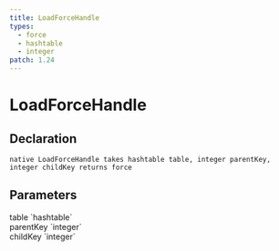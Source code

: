 ```yaml
---
title: LoadForceHandle
types:
  - force
  - hashtable
  - integer
patch: 1.24
---
```


# LoadForceHandle

## Declaration

```
native LoadForceHandle takes hashtable table, integer parentKey, integer childKey returns force
```

## Parameters
<dl>
  <dt>table `hashtable`</dt>
  <dd></dd>

  <dt>parentKey `integer`</dt>
  <dd></dd>

  <dt>childKey `integer`</dt>
  <dd></dd>
</dl>